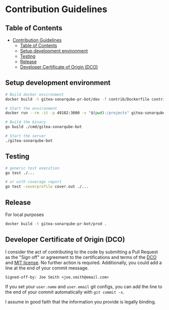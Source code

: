 # Contribution Guidelines

## Table of Contents

- [Contribution Guidelines](#contribution-guidelines)
  - [Table of Contents](#table-of-contents)
  - [Setup development environment](#setup-development-environment)
  - [Testing](#testing)
  - [Release](#release)
  - [Developer Certificate of Origin (DCO)](#developer-certificate-of-origin-dco)

## Setup development environment

```bash
# Build docker environment
docker build -t gitea-sonarqube-pr-bot/dev -f contrib/Dockerfile contrib

# Start the environment
docker run --rm -it -p 49182:3000 -v "$(pwd):/projects" gitea-sonarqube-pr-bot/dev

# Build the binary
go build ./cmd/gitea-sonarqube-bot

# Start the server
./gitea-sonarqube-bot
```

## Testing

```bash
# generic test execution
go test ./...

# or with coverage report
go test -coverprofile cover.out ./...
```

## Release

For local purposes

```bash
docker build -t gitea-sonarqube-pr-bot/prod .
```

## Developer Certificate of Origin (DCO)

I consider the act of contributing to the code by submitting a Pull Request as the "Sign off" or agreement to the 
certifications and terms of the [DCO](DCO) and [MIT license](LICENSE). No further action is required. Additionally, 
you could add a line at the end of your commit message.

```
Signed-off-by: Joe Smith <joe.smith@email.com>
```

If you set your `user.name` and `user.email` git configs, you can add the line to the end of your commit automatically 
with `git commit -s`.

I assume in good faith that the information you provide is legally binding.
